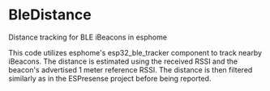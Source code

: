# BleDistance
Distance tracking for BLE iBeacons in esphome

This code utilizes esphome's esp32_ble_tracker component to track nearby iBeacons. The distance is estimated using the received RSSI and the beacon's advertised 1 meter reference RSSI. The distance is then filtered similarly as in the ESPresense project before being reported.
